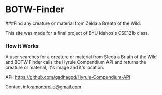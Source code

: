 ﻿# BOTW-Finder
###Find any creature or material from Zelda a Breath of the Wild.

This site was made for a final project of BYU Idahos's CSE121b class.

### How it Works
A user searches for a creature or material from Sleda a Briath of the Wild and BOTW Finder calls the Hyrule Compendium API and returns the creature or material, it's image and it's location.

API: https://github.com/gadhagod/Hyrule-Compendium-API

Contact info:amonbrollo@gmail.com
